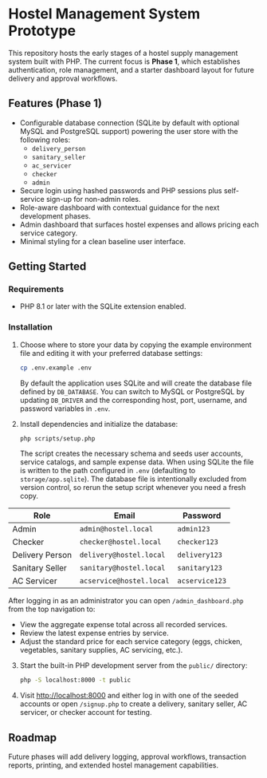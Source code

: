 # Hostel Management System Prototype

This repository hosts the early stages of a hostel supply management system built with PHP. The current focus is **Phase 1**, which establishes authentication, role management, and a starter dashboard layout for future delivery and approval workflows.

## Features (Phase 1)

- Configurable database connection (SQLite by default with optional MySQL and PostgreSQL support) powering the user store with the following roles:
  - `delivery_person`
  - `sanitary_seller`
  - `ac_servicer`
  - `checker`
  - `admin`
- Secure login using hashed passwords and PHP sessions plus self-service sign-up for non-admin roles.
- Role-aware dashboard with contextual guidance for the next development phases.
- Admin dashboard that surfaces hostel expenses and allows pricing each service category.
- Minimal styling for a clean baseline user interface.

## Getting Started

### Requirements

- PHP 8.1 or later with the SQLite extension enabled.

### Installation

1. Choose where to store your data by copying the example environment file and editing it with your preferred database settings:

   ```bash
   cp .env.example .env
   ```

   By default the application uses SQLite and will create the database file defined by `DB_DATABASE`. You can switch to MySQL or PostgreSQL by updating `DB_DRIVER` and the corresponding host, port, username, and password variables in `.env`.

2. Install dependencies and initialize the database:

   ```bash
   php scripts/setup.php
   ```

   The script creates the necessary schema and seeds user accounts, service catalogs, and sample expense data. When using SQLite the file is written to the path configured in `.env` (defaulting to `storage/app.sqlite`). The database file is intentionally excluded from version control, so rerun the setup script whenever you need a fresh copy.

| Role                | Email                     | Password       |
| ------------------- | ------------------------- | -------------- |
| Admin               | `admin@hostel.local`      | `admin123`     |
| Checker             | `checker@hostel.local`    | `checker123`   |
| Delivery Person     | `delivery@hostel.local`   | `delivery123`  |
| Sanitary Seller     | `sanitary@hostel.local`   | `sanitary123`  |
| AC Servicer         | `acservice@hostel.local`  | `acservice123` |

   After logging in as an administrator you can open `/admin_dashboard.php` from the top navigation to:

   - View the aggregate expense total across all recorded services.
   - Review the latest expense entries by service.
   - Adjust the standard price for each service category (eggs, chicken, vegetables, sanitary supplies, AC servicing, etc.).

3. Start the built-in PHP development server from the `public/` directory:

   ```bash
   php -S localhost:8000 -t public
   ```

4. Visit [http://localhost:8000](http://localhost:8000) and either log in with one of the seeded accounts or open `/signup.php` to create a delivery, sanitary seller, AC servicer, or checker account for testing.

## Roadmap

Future phases will add delivery logging, approval workflows, transaction reports, printing, and extended hostel management capabilities.

